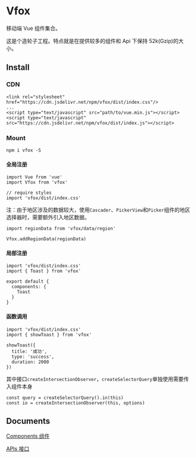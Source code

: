 # Vfox

移动端 Vue 组件集合。

这是个造轮子工程。特点就是在提供较多的组件和 Api 下保持 52k(Gzip)的大小。

## Install

### CDN

```
<link rel="stylesheet" href="https://cdn.jsdelivr.net/npm/vfox/dist/index.css"/>
...
<script type="text/javascript" src="path/to/vue.min.js"></script>
<script type="text/javascript" src="https://cdn.jsdelivr.net/npm/vfox/dist/index.js"></script>
```

### Mount

```
npm i vfox -S
```

#### 全局注册

```
import Vue from 'vue'
import Vfox from 'vfox'

// require styles
import 'vfox/dist/index.css'

```

注：由于地区涉及的数据较大，使用`Cascader`、`PickerView`和`Picker`组件的地区选择器时，需要额外引入地区数据。

```
import regionData from 'vfox/data/region'

Vfox.addRegionData(regionData)
```

#### 局部注册

```
import 'vfox/dist/index.css'
import { Toast } from 'vfox'

export default {
  components: {
    Toast
  }
}
```

#### 函数调用

```
import 'vfox/dist/index.css'
import { showToast } from 'vfox'

showToast({
  title: '成功',
  type: 'success',
  duration: 2000
})
```

其中接口`createIntersectionObserver`，`createSelectorQuery`单独使用需要传入组件本身

```
const query = createSelectorQuery().in(this)
const io = createIntersectionObserver(this, options)
```

## Documents

[Components 组件](./doc/README.COMPONENTS.md)

[APIs 接口](./doc/README.APIS.md)
